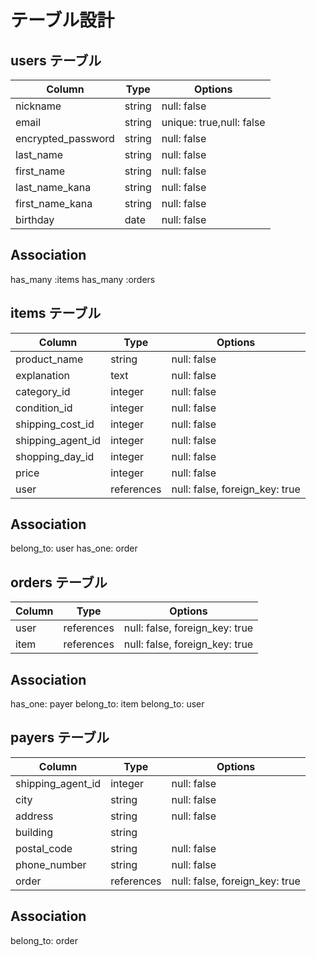 

# テーブル設計

## users テーブル

| Column             | Type     | Options                  |
| ------------------ | ------   | -------------------------|
| nickname           | string   | null: false              |
| email              | string   | unique: true,null: false |
| encrypted_password | string   | null: false              |
| last_name          | string   | null: false              |
| first_name         | string   | null: false              |
| last_name_kana     | string   | null: false              |
| first_name_kana    | string   | null: false              | 
| birthday           | date     | null: false              |

## Association
has_many :items
has_many :orders


## items テーブル

| Column             | Type        | Options                         |
| ------------------ | ----------- | ------------------------------- |
| product_name       | string      | null: false                     | 
| explanation        | text        | null: false                     |
| category_id        | integer     | null: false                     |
| condition_id       | integer     | null: false                     |
| shipping_cost_id   | integer     | null: false                     | 
| shipping_agent_id  | integer     | null: false                     |
| shopping_day_id    | integer     | null: false                     |
| price              | integer     | null: false                     |
| user               | references  | null: false, foreign_key: true  |

## Association
belong_to: user
has_one: order

## orders テーブル
| Column             | Type      | Options                        |
| ------------------ | --------- | ------------------------------ |
| user               |references | null: false, foreign_key: true |
| item               |references | null: false, foreign_key: true |
## Association
has_one: payer
belong_to: item
belong_to: user

## payers テーブル
| Column             | Type       | Options                       |
| ------------------ | -----------| ----------------------------- |
| shipping_agent_id  | integer    | null: false                   |
| city               | string     | null: false                   |
| address            | string     | null: false                   |
| building           | string     |                               |
| postal_code        | string     | null: false                   | 
| phone_number       | string     | null: false                   |
| order              | references | null: false, foreign_key: true|

## Association
belong_to: order